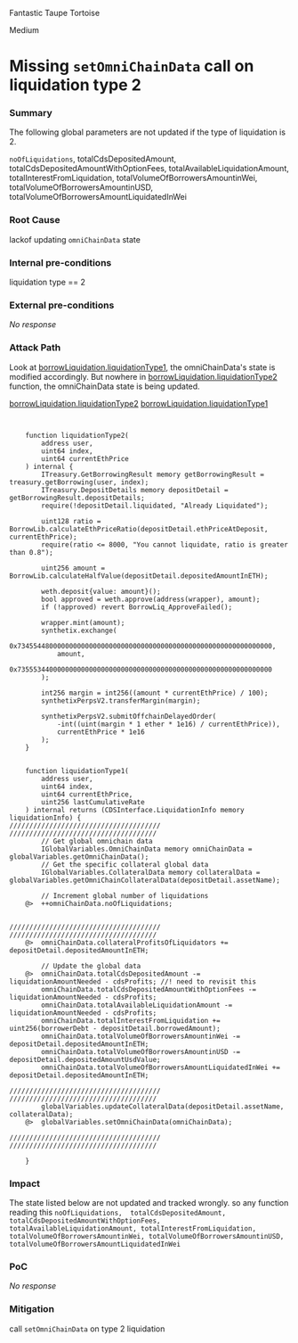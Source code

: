 Fantastic Taupe Tortoise

Medium

# Missing `setOmniChainData` call on liquidation type 2

### Summary


The following global parameters are not updated if the type of liquidation is 2.

`noOfLiquidations`,  totalCdsDepositedAmount, totalCdsDepositedAmountWithOptionFees, totalAvailableLiquidationAmount, totalInterestFromLiquidation, totalVolumeOfBorrowersAmountinWei, totalVolumeOfBorrowersAmountinUSD, totalVolumeOfBorrowersAmountLiquidatedInWei




### Root Cause


lackof updating `omniChainData` state


### Internal pre-conditions


liquidation type == 2


### External pre-conditions

_No response_

### Attack Path



Look at [borrowLiquidation.liquidationType1](https://github.com/sherlock-audit/2024-11-autonomint/blob/0d324e04d4c0ca306e1ae4d4c65f0cb9d681751b/Blockchain/Blockchian/contracts/Core_logic/borrowLiquidation.sol#L245-L277), the omniChainData's state is modified accordingly. But nowhere in [borrowLiquidation.liquidationType2](https://github.com/sherlock-audit/2024-11-autonomint/blob/0d324e04d4c0ca306e1ae4d4c65f0cb9d681751b/Blockchain/Blockchian/contracts/Core_logic/borrowLiquidation.sol#L324-L366) function, the omniChainData state is being updated.

[borrowLiquidation.liquidationType2](https://github.com/sherlock-audit/2024-11-autonomint/blob/0d324e04d4c0ca306e1ae4d4c65f0cb9d681751b/Blockchain/Blockchian/contracts/Core_logic/borrowLiquidation.sol#L324-L366)
[borrowLiquidation.liquidationType1](https://github.com/sherlock-audit/2024-11-autonomint/blob/0d324e04d4c0ca306e1ae4d4c65f0cb9d681751b/Blockchain/Blockchian/contracts/Core_logic/borrowLiquidation.sol#L245-L277)

```solidity


    function liquidationType2(
        address user,
        uint64 index,
        uint64 currentEthPrice
    ) internal {
        ITreasury.GetBorrowingResult memory getBorrowingResult = treasury.getBorrowing(user, index);
        ITreasury.DepositDetails memory depositDetail = getBorrowingResult.depositDetails;
        require(!depositDetail.liquidated, "Already Liquidated");

        uint128 ratio = BorrowLib.calculateEthPriceRatio(depositDetail.ethPriceAtDeposit, currentEthPrice);
        require(ratio <= 8000, "You cannot liquidate, ratio is greater than 0.8");

        uint256 amount = BorrowLib.calculateHalfValue(depositDetail.depositedAmountInETH);

        weth.deposit{value: amount}();
        bool approved = weth.approve(address(wrapper), amount);
        if (!approved) revert BorrowLiq_ApproveFailed();

        wrapper.mint(amount);
        synthetix.exchange(
            0x7345544800000000000000000000000000000000000000000000000000000000,
            amount,
            0x7355534400000000000000000000000000000000000000000000000000000000
        );

        int256 margin = int256((amount * currentEthPrice) / 100);
        synthetixPerpsV2.transferMargin(margin);

        synthetixPerpsV2.submitOffchainDelayedOrder(
            -int((uint(margin * 1 ether * 1e16) / currentEthPrice)),
            currentEthPrice * 1e16
        );
    }


    function liquidationType1(
        address user,
        uint64 index,
        uint64 currentEthPrice,
        uint256 lastCumulativeRate
    ) internal returns (CDSInterface.LiquidationInfo memory liquidationInfo) {
//////////////////////////////////////
/////////////////////////////////////
        // Get global omnichain data
        IGlobalVariables.OmniChainData memory omniChainData = globalVariables.getOmniChainData();
        // Get the specific collateral global data
        IGlobalVariables.CollateralData memory collateralData = globalVariables.getOmniChainCollateralData(depositDetail.assetName);

        // Increment global number of liquidations
    @>  ++omniChainData.noOfLiquidations;


//////////////////////////////////////
/////////////////////////////////////
    @>  omniChainData.collateralProfitsOfLiquidators += depositDetail.depositedAmountInETH;

        // Update the global data
    @>  omniChainData.totalCdsDepositedAmount -= liquidationAmountNeeded - cdsProfits; //! need to revisit this
        omniChainData.totalCdsDepositedAmountWithOptionFees -= liquidationAmountNeeded - cdsProfits;
        omniChainData.totalAvailableLiquidationAmount -= liquidationAmountNeeded - cdsProfits;
        omniChainData.totalInterestFromLiquidation += uint256(borrowerDebt - depositDetail.borrowedAmount);
        omniChainData.totalVolumeOfBorrowersAmountinWei -= depositDetail.depositedAmountInETH;
        omniChainData.totalVolumeOfBorrowersAmountinUSD -= depositDetail.depositedAmountUsdValue;
        omniChainData.totalVolumeOfBorrowersAmountLiquidatedInWei += depositDetail.depositedAmountInETH;

//////////////////////////////////////
/////////////////////////////////////
        globalVariables.updateCollateralData(depositDetail.assetName, collateralData);
    @>  globalVariables.setOmniChainData(omniChainData);

//////////////////////////////////////
/////////////////////////////////////

    }
```


### Impact



The state listed below are not updated and tracked wrongly. so any function reading this 
`noOfLiquidations,  totalCdsDepositedAmount, totalCdsDepositedAmountWithOptionFees, totalAvailableLiquidationAmount, totalInterestFromLiquidation, totalVolumeOfBorrowersAmountinWei, totalVolumeOfBorrowersAmountinUSD, totalVolumeOfBorrowersAmountLiquidatedInWei`


### PoC

_No response_

### Mitigation




call `setOmniChainData` on type 2 liquidation
